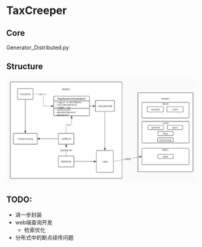 # TaxCreeper
## Core
Generator_Distributed.py
## Structure
![Structure](https://raw.githubusercontent.com/FloatingCat/TaxCreeper/main/Structure.jpg)
## TODO:
- 进一步封装
- web端查询开发
    - 检索优化
- 分布式中的断点续传问题

